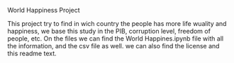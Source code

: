 World Happiness Project

This project try to find in wich country the people has more life wuality and happiness, we base this study in the PIB, corruption level, freedom of people, etc.
On the files we can find the World Happines.ipynb file with all the information, and the csv file as well.
we can also find the license and this readme text.
